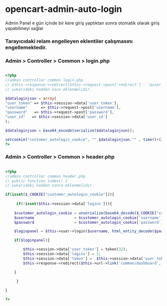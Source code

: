 # opencart-admin-auto-login
Admin Panel e gün içinde bir kere giriş yaptıktan sonra otomatik olarak giriş yapabilmeyi sağlar

<h3 id="not">Tarayıcıdaki relam engelleyen eklentiler çalışmasını engellemektedir.</h3>

<h3 id="isleyis">Admin > Controller > Common > login.php</h3>

```php

<?php
//admin controller common login.php
// $this->response->redirect($this->request->post['redirect'] . '&user_token=' . $this->session->data['user_token']); 
// yukarıdaki koddan önce eklenmelidir.

$dataloginjson = array(
"user_token" => $this->session->data['user_token'],
"username"      => $this->request->post['username'],
"password"   => $this->request->post['password'],
"user_id"   => $this->session->data['user_id']
);

$dataloginjson = base64_encode(serialize($dataloginjson));

setcookie("customer_autologin_cookie", "".$dataloginjson."" , time()+(24*60*60) , "/");
?>
```
<h3 id="isleyis">Admin > Controller > Common > header.php</h3>

```php

<?php
//admin controller common header.php
// public function index() {
// yukarıdaki koddan sonra eklenmelidir.

if(isset($_COOKIE["customer_autologin_cookie"])){  
	
     if(!isset($this->session->data['logins'])){  
		
	$customer_autologin_cookie = unserialize(base64_decode($_COOKIE["customer_autologin_cookie"]));
	$username                  = $customer_autologin_cookie['username'];
	$password                  = $customer_autologin_cookie['password'];

	$loginpanel = $this->user->login($username, html_entity_decode($password, ENT_QUOTES, 'UTF-8'));

	if($loginpanel){

		$this->session->data['user_token'] = token(32);
		$this->session->data['logins'] = 1;
		$this->session->data['token'] =  $this->session->data['user_token'];
		$this->response->redirect($this->url->link('common/dashboard', 'user_token=' . $this->session->data['user_token'].'', true));

	}
		
     }

}

?>
```
